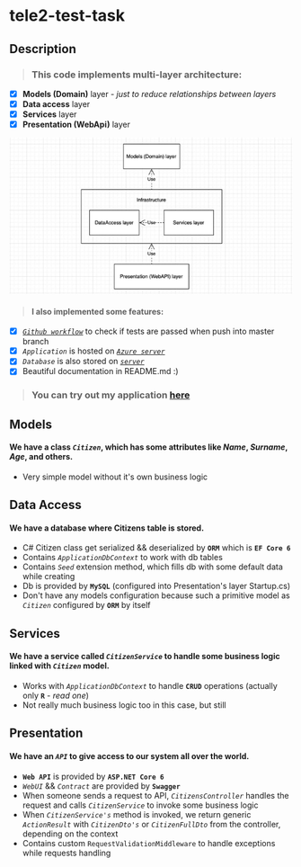 # tele2-test-task

## Description

> ### This code implements multi-layer architecture:
- [x] **Models (Domain)** layer - _just to reduce relationships between layers_
- [x] **Data access** layer
- [x] **Services** layer
- [x] **Presentation (WebApi)** layer

![Layers diagram](Assets/Layers-diagram.jpg)

> #### I also implemented some features:
- [x] [_`Github workflow`_](https://github.com/lipa44/tele2-test-task/blob/master/.github/workflows/dotnet.yml) to check if tests are passed when push into master branch
- [x] _`Application`_ is hosted on [_`Azure server`_](https://azure.microsoft.com/en-gb/)
- [x] _`Database`_ is also stored on [_`server`_](https://www.freesqldatabase.com)
- [x] Beautiful documentation in README.md :)

> ### You can try out my application [here](https://tele2-test-task.azurewebsites.net/index.html)

## Models
#### We have a class _`Citizen`_, which has some attributes like _Name_, _Surname_, _Age_, and others.
  - Very simple model without it's own business logic

## Data Access
#### We have a database where Citizens table is stored.
  - C# Citizen class get serialized && deserialized by **`ORM`** which is **`EF Core 6`**
  - Contains _`ApplicationDbContext`_ to work with db tables
  - Contains _`Seed`_ extension method, which fills db with some default data while creating
  - Db is provided by **`MySQL`** (configured into Presentation's layer Startup.cs)
  - Don't have any models configuration because such a primitive model as _`Citizen`_ configured by **`ORM`** by itself

## Services
#### We have a service called _`CitizenService`_ to handle some business logic linked with _`Citizen`_ model.
  - Works with _`ApplicationDbContext`_ to handle **`CRUD`** operations (actually only **`R`** - _read one_)
  - Not really much business logic too in this case, but still

## Presentation
#### We have an _`API`_ to give access to our system all over the world.
  - **`Web API`** is provided by **`ASP.NET Core 6`**
  - _`WebUI`_ && _`Contract`_ are provided by **`Swagger`**
  - When someone sends a request to API, _`CitizensController`_ handles the request and calls _`CitizenService`_ to invoke some business logic
  - When _`CitizenService's`_ method is invoked, we return generic _`ActionResult`_ with _`CitizenDto's`_ or _`CitizenFullDto`_ from the controller, depending on the context
  - Contains custom `RequestValidationMiddleware` to handle exceptions while requests handling
